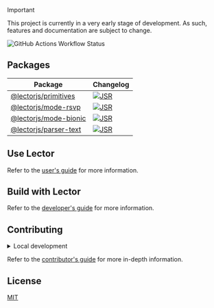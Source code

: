 > [!IMPORTANT]
> This project is currently in a very early stage of development. As such,
> features and documentation are subject to change.

![GitHub Actions Workflow Status](https://img.shields.io/github/actions/workflow/status/ju4n97/lector/ci.yaml?style=flat&colorA=000000)

## Packages

| Package                                                   | Changelog                                                                               |
| --------------------------------------------------------- | --------------------------------------------------------------------------------------- |
| [@lectorjs/primitives](https://jsr.io/@lectorjs/primitives)   | [![JSR](https://jsr.io/badges/@lectorjs/primitives)](https://jsr.io/@lectorjs/primitives)   |
| [@lectorjs/mode-rsvp](https://jsr.io/@lectorjs/mode-rsvp)     | [![JSR](https://jsr.io/badges/@lectorjs/mode-rsvp)](https://jsr.io/@lectorjs/mode-rsvp)     |
| [@lectorjs/mode-bionic](https://jsr.io/@lectorjs/mode-bionic) | [![JSR](https://jsr.io/badges/@lectorjs/mode-bionic)](https://jsr.io/@lectorjs/mode-bionic) |
| [@lectorjs/parser-text](https://jsr.io/@lectorjs/parser-text)   | [![JSR](https://jsr.io/badges/@lectorjs/parser-text)](https://jsr.io/@lectorjs/parser-text)   |

## Use Lector

Refer to the [user's guide](https://lectorjs.pages.dev/docs/users) for more
information.

## Build with Lector

Refer to the [developer's guide](https://lectorjs.pages.dev/docs/developers) for
more information.

## Contributing

<details>
    <summary>Local development</summary>

- Clone this repository.
- Install the latest version of [Bun](https://bun.sh/).
- Install the project dependencies with `bun install`.
- Run:
  - `bun run dev:play` to start the development server of the web playground.
  - `bun run dev:browser` to start the development server of the browser extension.
  - `bun run test` to run the unit tests.
  - `bun run lint` to run the linter.
  - `bun run format` to run the formatter.

</details>

Refer to the [contributor's guide](CONTRIBUTING.md) for more in-depth
information.

## License

[MIT](LICENSE)

